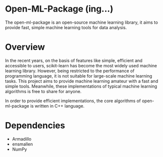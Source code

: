 # Open-ML-Package (ing...)
The open-ml-package is an open-source machine learning library, it aims to provide fast, simple machine learning tools for data analysis. 


# Overview
In the recent years, on the basis of features like simple, efficient and accessible to users, scikit-learn has become the most widely used machine learning library. However, being restricted to the performance of programming language, it is not suitable for large-scale machine learning tasks. This project aims to provide machine learning amateur with a fast and simple tools. Meanwhile, these implementations of typical machine learning algorithms is free to share for anyone.

In order to provide efficient implementations, the core algorithms of open-ml-package is written in C++ language. 


# Dependencies

- Armadillo
- ensmallen
- NumPy
